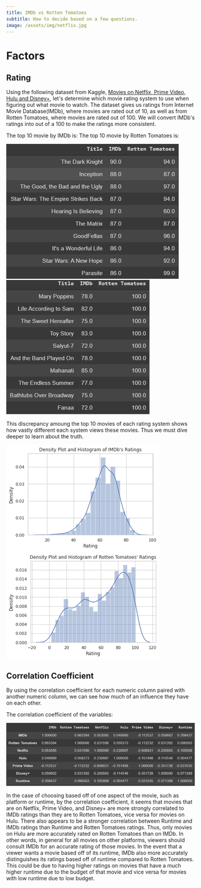 ```yaml
---
title: IMDb vs Rotten Tomatoes
subtitle: How to decide based on a few questions.
image: /assets/img/netflix.jpg
---
```


# Factors
## Rating
Using the following dataset from Kaggle, [Movies on Netflix, Prime Video, Hulu and Disney+](https://www.kaggle.com/ruchi798/movies-on-netflix-prime-video-hulu-and-disney), let's determine which movie rating system to use when figuring out what movie to watch. The dataset gives us ratings from Internet Movie Database(IMDb), where movies are rated out of 10, as well as from Rotten Tomatoes, where movies are rated out of 100. We will convert IMDb's ratings into out of a 100 to make the ratings more consistent.

The top 10 movie by IMDb is:                          The top 10 movie by Rotten Tomatoes is:

![Top 10 Movies by IMDb](/assets/img/top_ten_IMDb.png)![Top 10 Movies by Rotten Tomatoes](/assets/img/top_ten_Rotten_Tomatoes.png)

This discrepancy amoung the top 10 movies of each rating system shows how vastly different each system views these movies. Thus we must dive deeper to learn about the truth.

![Density Plot and Histogram of IMDb's Ratings](/assets/img/IMDb_ratings.png)![Density Plot and Histogram of Rotten Tomatoes' Ratings](/assets/img/Rotten_Tomatoes_ratings.png)
## Correlation Coefficient
By using the correlation coefficient for each numeric column paired with another numeric column, we can see how much of an influence they have on each other.

The correlation coefficient of the variables:

![Correlation Coefficients](/assets/img/correlation.png)

In the case of choosing based off of one aspect of the movie, such as platform or runtime, by the correlation coefficient, it seems that movies that are on Netflix, Prime Video, and Disney+ are more strongly correlated to IMDb ratings than they are to Rotten Tomatoes, vice versa for movies on Hulu. There also appears to be a stronger correlation between Runtime and IMDb ratings than Runtime and Rotten Tomatoes ratings. Thus, only movies on Hulu are more accurately rated on Rotten Tomatoes than on IMDb. In other words, in general for all movies on other platforms, viewers should consult IMDb for an accurate rating of those movies. In the event that a viewer wants a movie based off of its runtime, IMDb also more accurately distinguishes its ratings based off of runtime compared to Rotten Tomatoes. This could be due to having higher ratings on movies that have a much higher runtime due to the budget of that movie and vice versa for movies with low runtime due to low budget.
